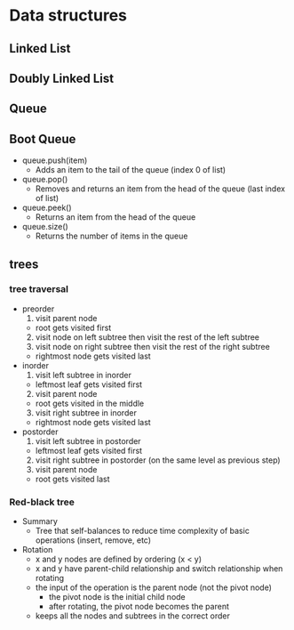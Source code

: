 # Data structures

## Linked List

## Doubly Linked List

## Queue

## Boot Queue

- queue.push(item)
  - Adds an item to the tail of the queue (index 0 of list)
- queue.pop()
  - Removes and returns an item from the head of the queue (last index of list)
- queue.peek()
  - Returns an item from the head of the queue
- queue.size()
  - Returns the number of items in the queue

## trees

### tree traversal

- preorder
  1. visit parent node
    - root gets visited first
  2. visit node on left subtree then visit the rest of the left subtree
  3. visit node on right subtree then visit the rest of the right subtree
    - rightmost node gets visited last
- inorder
  1. visit left subtree in inorder
    - leftmost leaf gets visited first
  2. visit parent node
    - root gets visited in the middle
  3. visit right subtree in inorder
    - rightmost node gets visited last
- postorder
  1. visit left subtree in postorder
    - leftmost leaf gets visited first
  2. visit right subtree in postorder (on the same level as previous step)
  3. visit parent node
    - root gets visited last


### Red-black tree

- Summary
  - Tree that self-balances to reduce time complexity of basic operations (insert, remove, etc)
- Rotation
  - x and y nodes are defined by ordering (x < y)
  - x and y have parent-child relationship and switch relationship when rotating
  - the input of the operation is the parent node (not the pivot node)
    - the pivot node is the initial child node
    - after rotating, the pivot node becomes the parent
  - keeps all the nodes and subtrees in the correct order

